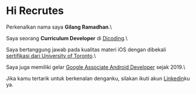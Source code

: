 # Hi Recrutes 

Perkenalkan nama saya **Gilang Ramadhan**.\

Saya seorang **Curriculum Developer** di [Dicoding](https://www.dicoding.com/).\

Saya bertanggung jawab pada kualitas materi iOS dengan dibekali [sertifikasi dari University of Toronto](https://www.coursera.org/account/accomplishments/specialization/CLKJD8XBXJ3M).\

Saya juga memiliki gelar [Google Associate Android Developer](https://www.credential.net/h5deoi5h) sejak 2019.\

Jika kamu tertarik untuk berkenalan denganku, silakan ikuti akun [Linkedin](https://www.linkedin.com/in/gilang-adhan/)ku ya.
